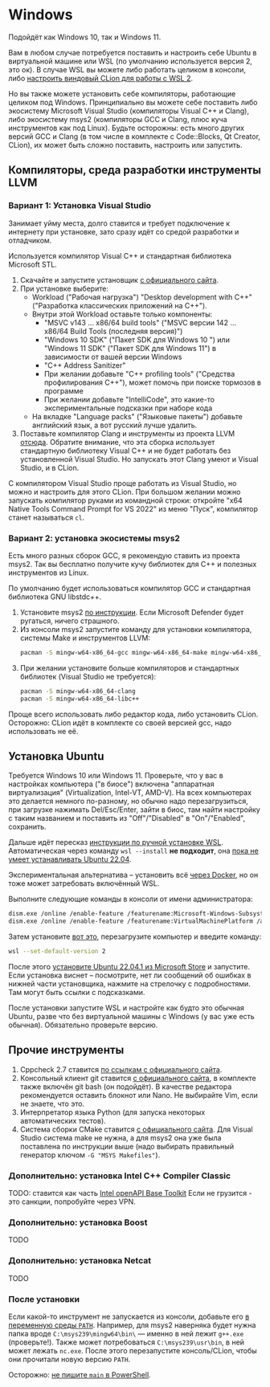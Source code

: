# Windows
Подойдёт как Windows 10, так и Windows 11.

Вам в любом случае потребуется поставить и настроить себе Ubuntu в виртуальной машине или WSL (по умолчанию используется версия 2, это ок).
В случае WSL вы можете либо работать целиком в консоли, либо [настроить виндовый CLion для работы с WSL 2](https://www.jetbrains.com/help/clion/how-to-use-wsl-development-environment-in-product.html).

Но вы также можете установить себе компиляторы, работающие целиком под Windows.
Принципиально вы можете себе поставить либо экосистему Microsoft Visual Studio (компиляторы Visual C++ и Clang), либо экосистему msys2 (компиляторы GCC и Clang, плюс куча инструментов как под Linux).
Будьте осторожны: есть много других версий GCC и Clang (в том числе в комплекте с Code::Blocks, Qt Creator, CLion), их может быть сложно поставить, настроить или запустить.

## Компиляторы, среда разработки инструменты LLVM
### Вариант 1: Установка Visual Studio
Занимает уйму места, долго ставится и требует подключение к интернету при установке, зато сразу идёт со средой разработки и отладчиком.

Используется компилятор Visual C++ и стандартная библиотека Microsoft STL.

1. Скачайте и запустите установщик [с официального сайта](https://visualstudio.microsoft.com/ru/thank-you-downloading-visual-studio/?sku=Community&channel=Release&version=VS2022&source=VSLandingPage&cid=2030&passive=false).
2. При установке выберите:
    * Workload ("Рабочая нагрузка") "Desktop development with C++" ("Разработка классических приложений на C++").
    * Внутри этой Workload оставьте только компоненты:
        * "MSVC v143 ... x86/64 build tools" ("MSVC версии 142 ... x86/64 Build Tools (последняя версия)")
        * "Windows 10 SDK" ("Пакет SDK для Windows 10 ") или "Windows 11 SDK" ("Пакет SDK для Windows 11") в зависимости от вашей версии Windows
        * "C++ Address Sanitizer"
        * При желании добавьте "C++ profiling tools" ("Средства профилирования C++"), может помочь при поиске тормозов в программе
        * При желании добавьте "IntelliCode", это какие-то экспериментальные подсказки при наборе кода
    * На вкладке "Language packs" ("Языковые пакеты") добавьте английский язык, а вот русский лучше удалить.
3. Поставьте компилятор Clang и инструменты из проекта LLVM [отсюда](https://github.com/llvm/llvm-project/releases/download/llvmorg-14.0.6/LLVM-14.0.6-win64.exe).
   Обратите внимание, что эта сборка использует стандартную библиотеку Visual C++ и не будет работать без установленной Visual Studio.
   Но запускать этот Clang умеют и Visual Studio, и в CLion.

С компилятором Visual Studio проще работать из Visual Studio, но можно и настроить для этого CLion.
При большом желании можно запускать компилятор руками из командной строки: откройте "x64 Native Tools Command Prompt for VS 2022" из меню "Пуск", компилятор станет называться `cl`.

### Вариант 2: установка экосистемы msys2
Есть много разных сборок GCC, я рекомендую ставить из проекта msys2. Так вы бесплатно получите кучу библиотек для C++ и полезных инструментов из Linux.

По умолчанию будет использоваться компилятор GCC и стандартная библиотека GNU libstdc++.

1. Установите msys2 [по инструкции](https://www.msys2.org/).
   Если Microsoft Defender будет ругаться, ничего страшного.
2. Из консоли msys2 запустите команду для установки компилятора, системы Make и инструментов LLVM:
   ```bash
   pacman -S mingw-w64-x86_64-gcc mingw-w64-x86_64-make mingw-w64-x86_64-clang mingw-w64-x86_64-clang-tools-extra
   ```
3. При желании установите больше компиляторов и стандартных библиотек (Visual Studio не требуется):
   ```bash
   pacman -S mingw-w64-x86_64-clang
   pacman -S mingw-w64-x86_64-libc++
   ```

Проще всего использовать либо редактор кода, либо установить CLion.
Осторожно: CLion идёт в комплекте со своей версией gcc, надо использовать не её.

## Установка Ubuntu
Требуется Windows 10 или Windows 11.
Проверьте, что у вас в настройках компьютера ("в биосе") включена "аппаратная виртуализация" (Virtualization, Intel-VT, AMD-V).
На всех компьютерах это делается немного по-разному, но обычно надо перезагрузиться, при загрузке нажимать Del/Esc/Enter,
зайти в биос, там найти настройку с таким названием и поставить из "Off"/"Disabled" в "On"/"Enabled", сохранить.

Дальше идёт пересказ [инструкции по ручной установке WSL](https://docs.microsoft.com/ru-ru/windows/wsl/install-manual).
Автоматическая через команду `wsl --install` **не подходит**, она [пока не умеет устанавливать Ubuntu 22.04](https://github.com/microsoft/WSL/issues/8402).

Экспериментальная альтернатива – установить всё [через Docker](https://github.com/hse-spb-2022-cpp/hse-cpp-docker), но он
тоже может затребовать включённый WSL.

Выполните следующие команды в консоли от имени администратора:

```bash
dism.exe /online /enable-feature /featurename:Microsoft-Windows-Subsystem-Linux /all /norestart
dism.exe /online /enable-feature /featurename:VirtualMachinePlatform /all /norestart
```

Затем установите [вот это](https://wslstorestorage.blob.core.windows.net/wslblob/wsl_update_x64.msi), перезагрузите компьютер и введите команду:

```bash
wsl --set-default-version 2
```

После этого [установите Ubuntu 22.04.1 из Microsoft Store](https://www.microsoft.com/p/ubuntu/9PN20MSR04DW) и запустите.
Если установка виснет – посмотрите, нет ли сообщений об ошибках в нижней части установщика, нажмите на стрелочку с подробностями.
Там могут быть ссылки с подсказками.

После установки запустите WSL и настройте как будто это обычная Ubuntu, разве что без виртуальной машины с Windows (у вас уже есть обычная).
Обязательно проверьте версию.

## Прочие инструменты
1. Cppcheck 2.7 ставится [по ссылкам с официального сайта](https://github.com/danmar/cppcheck/releases/download/2.7/cppcheck-2.7-x64-Setup.msi).
2. Консольный клиент git ставится [с официального сайта](https://git-scm.com/download/win), в комплекте также включён git bash (он подойдёт).
   В качестве редактора рекомендуется оставить блокнот или Nano. Не выбирайте Vim, если не знаете, что это.
3. Интерпретатор языка Python (для запуска некоторых автоматических тестов).
4. Система сборки CMake ставится [с официального сайта](https://cmake.org/download).
   Для Visual Studio система make не нужна, а для msys2 она уже была поставлена по инструкции выше (надо выбирать правильный генератор ключом `-G "MSYS Makefiles"`).

### Дополнительно: установка Intel C++ Compiler Classic
TODO: ставится как часть [Intel openAPI Base Toolkit](https://www.intel.com/content/www/us/en/developer/tools/oneapi/base-toolkit-download.html)
Если не грузится - это санкции, попробуйте через VPN.

### Дополнительно: установка Boost
TODO

### Дополнительно: установка Netcat
TODO

### После установки
Если какой-то инструмент не запускается из консоли, добавьте его [в переменную среды `PATH`](https://nicothin.pro/page/windows-path).
Например, для msys2 наверняка будет нужна папка вроде `C:\msys239\mingw64\bin\` — именно в ней лежит `g++.exe` (проверьте!).
Также может потребоваться `C:\msys239\usr\bin`, в ней может лежать `nc.exe`.
После этого перезапустите консоль/CLion, чтобы они прочитали новую версию `PATH`.

Осторожно: [не пишите `main` в PowerShell](https://stackoverflow.com/questions/46460771/why-does-running-main-in-powershell-open-my-mouse-properties).
